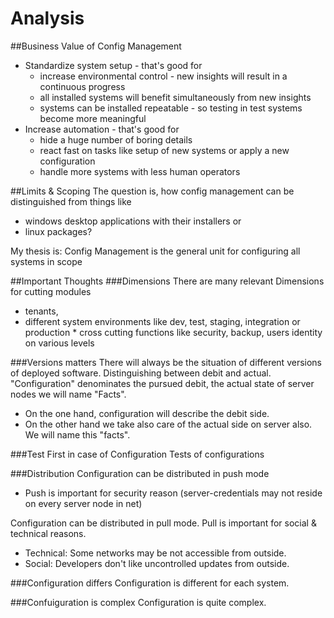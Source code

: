 # Analysis

##Business Value of Config Management
* Standardize system setup - that's good for
  * increase environmental control - new insights will result in a continuous progress
  * all installed systems will benefit simultaneously from new insights
  * systems can be installed repeatable - so testing in test systems become more meaningful
* Increase automation - that's good for
  * hide a huge number of boring details
  * react fast on tasks like setup of new systems or apply a new configuration
  * handle more systems with less human operators  

##Limits & Scoping
The question is, how config management can be distinguished from things like
* windows desktop applications with their installers or
* linux packages?

My thesis is: Config Management is the general unit for configuring all systems in scope 


##Important Thoughts
###Dimensions
There are many relevant Dimensions for cutting modules
* tenants, 
* different system environments like dev, test, staging, integration or production * cross cutting functions like security, backup, users identity on various levels

###Versions matters
There will always be the situation of different versions of deployed software. Distinguishing between debit and actual. "Configuration" denominates the pursued debit, the actual state of server nodes we will name "Facts".

  * On the one hand, configuration will describe the debit side. 
  * On the other hand we take also care of the actual side on server also. We will name this "facts".

###Test First in case of Configuration
Tests of configurations

###Distribution
Configuration can be distributed in push mode
* Push is important for security reason (server-credentials may not reside on every server node in net)
  
Configuration can be distributed in pull mode. Pull is important for social & technical reasons.
* Technical: Some networks may be not accessible from outside.
* Social: Developers don't like uncontrolled updates from outside.

###Configuration differs
Configuration is different for each system.

###Confuiguration is complex
Configuration is quite complex.

  
  
